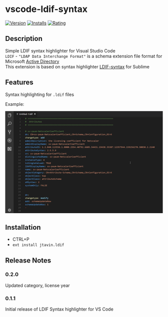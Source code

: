 # vscode-ldif-syntax
[![Version][version-badge]][version] [![Installs][installs-badge]][installs] [![Rating][ratings-badge]][ratings]

[version-badge]: https://vsmarketplacebadge.apphb.com/version-short/jtavin.ldif.svg
[version]: https://marketplace.visualstudio.com/items?itemName=jtavin.ldif
[installs-badge]: https://vsmarketplacebadge.apphb.com/installs/jtavin.ldif.svg
[installs]: https://marketplace.visualstudio.com/items?itemName=jtavin.ldif
[ratings-badge]: https://vsmarketplacebadge.apphb.com/rating-star/jtavin.ldif.svg
[ratings]: https://marketplace.visualstudio.com/items?itemName=jtavin.ldif
  
## Description
Simple LDIF syntax highlighter for Visual Studio Code  
`LDIF` - `"LDAP Data Interchange Format"` is a schema extension file format for Microsoft [Active Directory](https://docs.microsoft.com/en-us/windows-server/identity/ad-ds/active-directory-domain-services)  
This extension is based on syntax highlighter [LDIF-syntax](https://github.com/FlashSystems/LDIF-Syntax) for Sublime

## Features

Syntax highlighting for `.ldif` files  
  
Example:  
  
![ldif syntax file example](/images/ldif-syntax.png)

## Installation

- CTRL+P
- `ext install jtavin.ldif`

## Release Notes

### 0.2.0

Updated category, license year

### 0.1.1

Initial release of LDIF Syntax highlighter for VS Code
